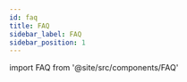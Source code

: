 ```yaml
---
id: faq
title: FAQ
sidebar_label: FAQ
sidebar_position: 1
---
```


import FAQ from '@site/src/components/FAQ'

<FAQ />
